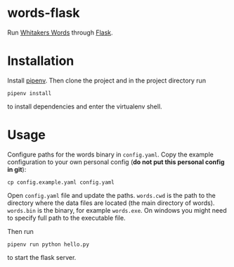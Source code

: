 # words-flask

Run [Whitakers Words](https://mk270.github.io/whitakers-words/)
through [Flask](https://flask.palletsprojects.com/en/1.1.x/).

# Installation

Install [pipenv](https://github.com/pypa/pipenv).  Then clone the
project and in the project directory run

``` shell
pipenv install
```

to install dependencies and enter the virtualenv shell.

# Usage

Configure paths for the words binary in `config.yaml`.  Copy the
example configuration to your own personal config (**do not put this
personal config in git**):

``` shell
cp config.example.yaml config.yaml
```

Open `config.yaml` file and update the paths.  `words.cwd` is the path
to the directory where the data files are located (the main directory
of words).  `words.bin` is the binary, for example `words.exe`.  On
windows you might need to specify full path to the executable file.

Then run

``` shell
pipenv run python hello.py
```

to start the flask server.
